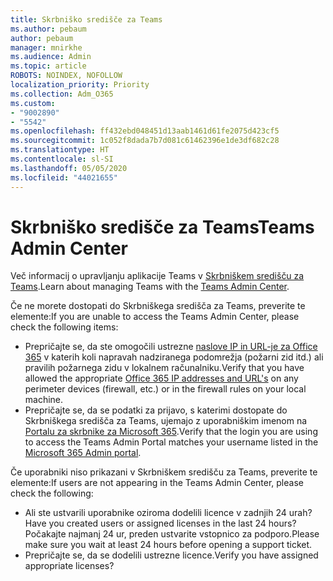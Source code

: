 ```yaml
---
title: Skrbniško središče za Teams
ms.author: pebaum
author: pebaum
manager: mnirkhe
ms.audience: Admin
ms.topic: article
ROBOTS: NOINDEX, NOFOLLOW
localization_priority: Priority
ms.collection: Adm_O365
ms.custom:
- "9002890"
- "5542"
ms.openlocfilehash: ff432ebd048451d13aab1461d61fe2075d423cf5
ms.sourcegitcommit: 1c052f8dada7b7d081c61462396e1de3df682c28
ms.translationtype: HT
ms.contentlocale: sl-SI
ms.lasthandoff: 05/05/2020
ms.locfileid: "44021655"
---
```

# <a name="teams-admin-center"></a><span data-ttu-id="f2064-102">Skrbniško središče za Teams</span><span class="sxs-lookup"><span data-stu-id="f2064-102">Teams Admin Center</span></span>

<span data-ttu-id="f2064-103">Več informacij o upravljanju aplikacije Teams v [Skrbniškem središču za Teams](https://docs.microsoft.com/microsoftteams/manage-teams-skypeforbusiness-admin-center).</span><span class="sxs-lookup"><span data-stu-id="f2064-103">Learn about managing Teams with the [Teams Admin Center](https://docs.microsoft.com/microsoftteams/manage-teams-skypeforbusiness-admin-center).</span></span>

<span data-ttu-id="f2064-104">Če ne morete dostopati do Skrbniškega središča za Teams, preverite te elemente:</span><span class="sxs-lookup"><span data-stu-id="f2064-104">If you are unable to access the Teams Admin Center, please check the following items:</span></span>

- <span data-ttu-id="f2064-105">Prepričajte se, da ste omogočili ustrezne [naslove IP in URL-je za Office 365](https://docs.microsoft.com/Office365/Enterprise/office-365-ip-web-service) v katerih koli napravah nadziranega podomrežja (požarni zid itd.) ali pravilih požarnega zidu v lokalnem računalniku.</span><span class="sxs-lookup"><span data-stu-id="f2064-105">Verify that you have allowed the appropriate [Office 365 IP addresses and URL's](https://docs.microsoft.com/Office365/Enterprise/office-365-ip-web-service) on any perimeter devices (firewall, etc.) or in the firewall rules on your local machine.</span></span>
- <span data-ttu-id="f2064-106">Prepričajte se, da se podatki za prijavo, s katerimi dostopate do Skrbniškega središča za Teams, ujemajo z uporabniškim imenom na [Portalu za skrbnike za Microsoft 365](https://admin.microsoft.com/Adminportal/Home?source=applauncher#/users).</span><span class="sxs-lookup"><span data-stu-id="f2064-106">Verify that the login you are using to access the Teams Admin Portal matches your username listed in the [Microsoft 365 Admin portal](https://admin.microsoft.com/Adminportal/Home?source=applauncher#/users).</span></span>

<span data-ttu-id="f2064-107">Če uporabniki niso prikazani v Skrbniškem središču za Teams, preverite te elemente:</span><span class="sxs-lookup"><span data-stu-id="f2064-107">If users are not appearing in the Teams Admin Center, please check the following:</span></span>

- <span data-ttu-id="f2064-108">Ali ste ustvarili uporabnike oziroma dodelili licence v zadnjih 24 urah?</span><span class="sxs-lookup"><span data-stu-id="f2064-108">Have you created users or assigned licenses in the last 24 hours?</span></span> <span data-ttu-id="f2064-109">Počakajte najmanj 24 ur, preden ustvarite vstopnico za podporo.</span><span class="sxs-lookup"><span data-stu-id="f2064-109">Please make sure you wait at least 24 hours before opening a support ticket.</span></span>
- <span data-ttu-id="f2064-110">Prepričajte se, da se dodelili ustrezne licence.</span><span class="sxs-lookup"><span data-stu-id="f2064-110">Verify you have assigned appropriate licenses?</span></span> 
